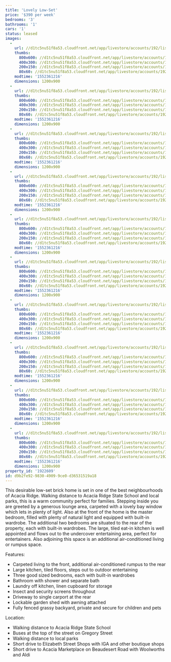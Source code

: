 ```yaml
---
title: 'Lovely Low-Set'
price: '$390 per week'
bedrooms: '3'
bathrooms: '1'
cars: '1'
status: leased
images:
  -
    url: //d1tc5nu51f8a53.cloudfront.net/app/livestore/accounts/192/listings/1827667/images/Hemsworth-40-Front-D_88f4-c2f1-17a7-0a6e-f41b-6583-396e-bbf4_20190312012626.jpg
    thumbs:
      800x600: //d1tc5nu51f8a53.cloudfront.net/app/livestore/accounts/192/listings/1827667/images/Hemsworth-40-Front-D_88f4-c2f1-17a7-0a6e-f41b-6583-396e-bbf4_20190312012626_800x600.jpg
      400x300: //d1tc5nu51f8a53.cloudfront.net/app/livestore/accounts/192/listings/1827667/images/Hemsworth-40-Front-D_88f4-c2f1-17a7-0a6e-f41b-6583-396e-bbf4_20190312012626_400x300.jpg
      200x150: //d1tc5nu51f8a53.cloudfront.net/app/livestore/accounts/192/listings/1827667/images/Hemsworth-40-Front-D_88f4-c2f1-17a7-0a6e-f41b-6583-396e-bbf4_20190312012626_200x150.jpg
      80x60: //d1tc5nu51f8a53.cloudfront.net/app/livestore/accounts/192/listings/1827667/images/Hemsworth-40-Front-D_88f4-c2f1-17a7-0a6e-f41b-6583-396e-bbf4_20190312012626_80x60.jpg
    modtime: '1552361216'
    dimensions: 1200x900
  -
    url: //d1tc5nu51f8a53.cloudfront.net/app/livestore/accounts/192/listings/1827667/images/Hemsworth-40-Backyar_51b1-2d40-4384-b17f-bf84-2913-033a-faf9_20190312012629.jpg
    thumbs:
      800x600: //d1tc5nu51f8a53.cloudfront.net/app/livestore/accounts/192/listings/1827667/images/Hemsworth-40-Backyar_51b1-2d40-4384-b17f-bf84-2913-033a-faf9_20190312012629_800x600.jpg
      400x300: //d1tc5nu51f8a53.cloudfront.net/app/livestore/accounts/192/listings/1827667/images/Hemsworth-40-Backyar_51b1-2d40-4384-b17f-bf84-2913-033a-faf9_20190312012629_400x300.jpg
      200x150: //d1tc5nu51f8a53.cloudfront.net/app/livestore/accounts/192/listings/1827667/images/Hemsworth-40-Backyar_51b1-2d40-4384-b17f-bf84-2913-033a-faf9_20190312012629_200x150.jpg
      80x60: //d1tc5nu51f8a53.cloudfront.net/app/livestore/accounts/192/listings/1827667/images/Hemsworth-40-Backyar_51b1-2d40-4384-b17f-bf84-2913-033a-faf9_20190312012629_80x60.jpg
    modtime: '1552361216'
    dimensions: 1200x900
  -
    url: //d1tc5nu51f8a53.cloudfront.net/app/livestore/accounts/192/listings/1827667/images/Hemsworth-40-Kitchen_db8e-59f3-ce37-ad16-60c6-bae1-7e79-1877_20190312012630.jpg
    thumbs:
      800x600: //d1tc5nu51f8a53.cloudfront.net/app/livestore/accounts/192/listings/1827667/images/Hemsworth-40-Kitchen_db8e-59f3-ce37-ad16-60c6-bae1-7e79-1877_20190312012630_800x600.jpg
      400x300: //d1tc5nu51f8a53.cloudfront.net/app/livestore/accounts/192/listings/1827667/images/Hemsworth-40-Kitchen_db8e-59f3-ce37-ad16-60c6-bae1-7e79-1877_20190312012630_400x300.jpg
      200x150: //d1tc5nu51f8a53.cloudfront.net/app/livestore/accounts/192/listings/1827667/images/Hemsworth-40-Kitchen_db8e-59f3-ce37-ad16-60c6-bae1-7e79-1877_20190312012630_200x150.jpg
      80x60: //d1tc5nu51f8a53.cloudfront.net/app/livestore/accounts/192/listings/1827667/images/Hemsworth-40-Kitchen_db8e-59f3-ce37-ad16-60c6-bae1-7e79-1877_20190312012630_80x60.jpg
    modtime: '1552361216'
    dimensions: 1200x900
  -
    url: //d1tc5nu51f8a53.cloudfront.net/app/livestore/accounts/192/listings/1827667/images/Hemsworth-40-Dining-_6c7d-c3b3-9cf8-ce99-2bac-43dc-bcee-0943_20190312012632.jpg
    thumbs:
      800x600: //d1tc5nu51f8a53.cloudfront.net/app/livestore/accounts/192/listings/1827667/images/Hemsworth-40-Dining-_6c7d-c3b3-9cf8-ce99-2bac-43dc-bcee-0943_20190312012632_800x600.jpg
      400x300: //d1tc5nu51f8a53.cloudfront.net/app/livestore/accounts/192/listings/1827667/images/Hemsworth-40-Dining-_6c7d-c3b3-9cf8-ce99-2bac-43dc-bcee-0943_20190312012632_400x300.jpg
      200x150: //d1tc5nu51f8a53.cloudfront.net/app/livestore/accounts/192/listings/1827667/images/Hemsworth-40-Dining-_6c7d-c3b3-9cf8-ce99-2bac-43dc-bcee-0943_20190312012632_200x150.jpg
      80x60: //d1tc5nu51f8a53.cloudfront.net/app/livestore/accounts/192/listings/1827667/images/Hemsworth-40-Dining-_6c7d-c3b3-9cf8-ce99-2bac-43dc-bcee-0943_20190312012632_80x60.jpg
    modtime: '1552361216'
    dimensions: 1200x900
  -
    url: //d1tc5nu51f8a53.cloudfront.net/app/livestore/accounts/192/listings/1827667/images/Hemsworth-40-Dingg-D_8953-716a-06b4-6848-abf6-9b49-e083-8043_20190312012634.jpg
    thumbs:
      800x600: //d1tc5nu51f8a53.cloudfront.net/app/livestore/accounts/192/listings/1827667/images/Hemsworth-40-Dingg-D_8953-716a-06b4-6848-abf6-9b49-e083-8043_20190312012634_800x600.jpg
      400x300: //d1tc5nu51f8a53.cloudfront.net/app/livestore/accounts/192/listings/1827667/images/Hemsworth-40-Dingg-D_8953-716a-06b4-6848-abf6-9b49-e083-8043_20190312012634_400x300.jpg
      200x150: //d1tc5nu51f8a53.cloudfront.net/app/livestore/accounts/192/listings/1827667/images/Hemsworth-40-Dingg-D_8953-716a-06b4-6848-abf6-9b49-e083-8043_20190312012634_200x150.jpg
      80x60: //d1tc5nu51f8a53.cloudfront.net/app/livestore/accounts/192/listings/1827667/images/Hemsworth-40-Dingg-D_8953-716a-06b4-6848-abf6-9b49-e083-8043_20190312012634_80x60.jpg
    modtime: '1552361216'
    dimensions: 1200x900
  -
    url: //d1tc5nu51f8a53.cloudfront.net/app/livestore/accounts/192/listings/1827667/images/Hemsworth-40-Living-_9db1-db16-65d7-acaa-8c7d-e920-13d1-b53b_20190312012637.jpg
    thumbs:
      800x600: //d1tc5nu51f8a53.cloudfront.net/app/livestore/accounts/192/listings/1827667/images/Hemsworth-40-Living-_9db1-db16-65d7-acaa-8c7d-e920-13d1-b53b_20190312012637_800x600.jpg
      400x300: //d1tc5nu51f8a53.cloudfront.net/app/livestore/accounts/192/listings/1827667/images/Hemsworth-40-Living-_9db1-db16-65d7-acaa-8c7d-e920-13d1-b53b_20190312012637_400x300.jpg
      200x150: //d1tc5nu51f8a53.cloudfront.net/app/livestore/accounts/192/listings/1827667/images/Hemsworth-40-Living-_9db1-db16-65d7-acaa-8c7d-e920-13d1-b53b_20190312012637_200x150.jpg
      80x60: //d1tc5nu51f8a53.cloudfront.net/app/livestore/accounts/192/listings/1827667/images/Hemsworth-40-Living-_9db1-db16-65d7-acaa-8c7d-e920-13d1-b53b_20190312012637_80x60.jpg
    modtime: '1552361216'
    dimensions: 1200x900
  -
    url: //d1tc5nu51f8a53.cloudfront.net/app/livestore/accounts/192/listings/1827667/images/Hemsworth-40-Bed3-Da_a9f2-8a41-9e11-b106-2ad9-f3e2-1ec1-2c21_20190312012639.jpg
    thumbs:
      800x600: //d1tc5nu51f8a53.cloudfront.net/app/livestore/accounts/192/listings/1827667/images/Hemsworth-40-Bed3-Da_a9f2-8a41-9e11-b106-2ad9-f3e2-1ec1-2c21_20190312012639_800x600.jpg
      400x300: //d1tc5nu51f8a53.cloudfront.net/app/livestore/accounts/192/listings/1827667/images/Hemsworth-40-Bed3-Da_a9f2-8a41-9e11-b106-2ad9-f3e2-1ec1-2c21_20190312012639_400x300.jpg
      200x150: //d1tc5nu51f8a53.cloudfront.net/app/livestore/accounts/192/listings/1827667/images/Hemsworth-40-Bed3-Da_a9f2-8a41-9e11-b106-2ad9-f3e2-1ec1-2c21_20190312012639_200x150.jpg
      80x60: //d1tc5nu51f8a53.cloudfront.net/app/livestore/accounts/192/listings/1827667/images/Hemsworth-40-Bed3-Da_a9f2-8a41-9e11-b106-2ad9-f3e2-1ec1-2c21_20190312012639_80x60.jpg
    modtime: '1552361216'
    dimensions: 1200x900
  -
    url: //d1tc5nu51f8a53.cloudfront.net/app/livestore/accounts/192/listings/1827667/images/Hemsworth-40-Bed2-Da_ff87-5a59-1b31-6f14-733b-50c4-0111-37b8_20190312012645.jpg
    thumbs:
      800x600: //d1tc5nu51f8a53.cloudfront.net/app/livestore/accounts/192/listings/1827667/images/Hemsworth-40-Bed2-Da_ff87-5a59-1b31-6f14-733b-50c4-0111-37b8_20190312012645_800x600.jpg
      400x300: //d1tc5nu51f8a53.cloudfront.net/app/livestore/accounts/192/listings/1827667/images/Hemsworth-40-Bed2-Da_ff87-5a59-1b31-6f14-733b-50c4-0111-37b8_20190312012645_400x300.jpg
      200x150: //d1tc5nu51f8a53.cloudfront.net/app/livestore/accounts/192/listings/1827667/images/Hemsworth-40-Bed2-Da_ff87-5a59-1b31-6f14-733b-50c4-0111-37b8_20190312012645_200x150.jpg
      80x60: //d1tc5nu51f8a53.cloudfront.net/app/livestore/accounts/192/listings/1827667/images/Hemsworth-40-Bed2-Da_ff87-5a59-1b31-6f14-733b-50c4-0111-37b8_20190312012645_80x60.jpg
    modtime: '1552361216'
    dimensions: 1200x900
  -
    url: //d1tc5nu51f8a53.cloudfront.net/app/livestore/accounts/192/listings/1827667/images/Hemsworth-40-Bed1-Da_0b31-bede-f195-603c-6140-3110-a152-2849_20190312012647.jpg
    thumbs:
      800x600: //d1tc5nu51f8a53.cloudfront.net/app/livestore/accounts/192/listings/1827667/images/Hemsworth-40-Bed1-Da_0b31-bede-f195-603c-6140-3110-a152-2849_20190312012647_800x600.jpg
      400x300: //d1tc5nu51f8a53.cloudfront.net/app/livestore/accounts/192/listings/1827667/images/Hemsworth-40-Bed1-Da_0b31-bede-f195-603c-6140-3110-a152-2849_20190312012647_400x300.jpg
      200x150: //d1tc5nu51f8a53.cloudfront.net/app/livestore/accounts/192/listings/1827667/images/Hemsworth-40-Bed1-Da_0b31-bede-f195-603c-6140-3110-a152-2849_20190312012647_200x150.jpg
      80x60: //d1tc5nu51f8a53.cloudfront.net/app/livestore/accounts/192/listings/1827667/images/Hemsworth-40-Bed1-Da_0b31-bede-f195-603c-6140-3110-a152-2849_20190312012647_80x60.jpg
    modtime: '1552361216'
    dimensions: 1200x900
  -
    url: //d1tc5nu51f8a53.cloudfront.net/app/livestore/accounts/192/listings/1827667/images/Hemsworth-40-Bath-Da_8ee3-1df7-58fc-40d3-c8c4-8116-8980-5a38_20190312012642.jpg
    thumbs:
      800x600: //d1tc5nu51f8a53.cloudfront.net/app/livestore/accounts/192/listings/1827667/images/Hemsworth-40-Bath-Da_8ee3-1df7-58fc-40d3-c8c4-8116-8980-5a38_20190312012642_800x600.jpg
      400x300: //d1tc5nu51f8a53.cloudfront.net/app/livestore/accounts/192/listings/1827667/images/Hemsworth-40-Bath-Da_8ee3-1df7-58fc-40d3-c8c4-8116-8980-5a38_20190312012642_400x300.jpg
      200x150: //d1tc5nu51f8a53.cloudfront.net/app/livestore/accounts/192/listings/1827667/images/Hemsworth-40-Bath-Da_8ee3-1df7-58fc-40d3-c8c4-8116-8980-5a38_20190312012642_200x150.jpg
      80x60: //d1tc5nu51f8a53.cloudfront.net/app/livestore/accounts/192/listings/1827667/images/Hemsworth-40-Bath-Da_8ee3-1df7-58fc-40d3-c8c4-8116-8980-5a38_20190312012642_80x60.jpg
    modtime: '1552361216'
    dimensions: 1200x900
property_id: '1922609'
id: d9b2fe92-9830-4909-9ce0-d36531519a18
---
```

This desirable low-set brick home is set in one of the best neighbourhoods of Acacia Ridge. Walking distance to Acacia Ridge State School and local parks, this is a warm community perfect for families. Stepping inside you are greeted by a generous lounge area, carpeted with a lovely bay window which lets in plenty of light. Also at the front of the home is the master bedroom, filled with plenty of natural light and equipped with built-in wardrobe. The additional two bedrooms are situated to the rear of the property, each with built-in wardrobes. The large, tiled eat-in kitchen is well appointed and flows out to the undercover entertaining area, perfect for entertainers. Also adjoining this space is an additional air-conditioned living or rumpus space. 

Features:

*  Carpeted living to the front, additional air-conditioned rumpus to the rear
*  Large kitchen, tiled floors, steps out to outdoor entertaining
*  Three good sized bedrooms, each with built-in wardrobes
*  Bathroom with shower and separate bath
*  Laundry off kitchen, linen cupboard for storage
*  Insect and security screens throughout
*  Driveway to single carport at the rear
*  Lockable garden shed with awning attached
*  Fully fenced grassy backyard, private and secure for children and pets

Location:

*  Walking distance to Acacia Ridge State School
*  Buses at the top of the street on Gregory Street
*  Walking distance to local parks
*  Short drive to Elizabeth Street Shops with IGA and other boutique shops
*  Short drive to Acacia Marketplace on Beaudesert Road with Woolworths and Aldi